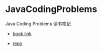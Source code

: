 # JavaCodingProblems
Java Coding Problems 读书笔记
- [book link](https://www.packtpub.com/product/java-coding-problems/9781789801415)

- [repo](https://github.com/PacktPublishing/Java-Coding-Problems)
